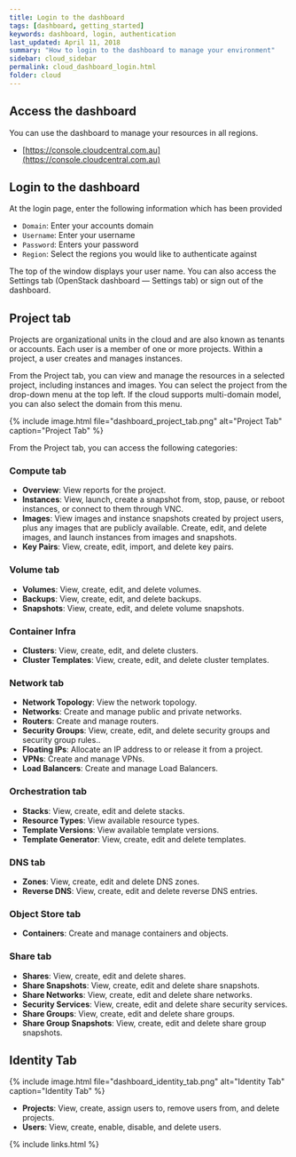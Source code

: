 ```yaml
---
title: Login to the dashboard
tags: [dashboard, getting_started]
keywords: dashboard, login, authentication
last_updated: April 11, 2018
summary: "How to login to the dashboard to manage your environment"
sidebar: cloud_sidebar
permalink: cloud_dashboard_login.html
folder: cloud
---
```


## Access the dashboard

You can use the dashboard to manage your resources in all regions.

* [https://console.cloudcentral.com.au](https://console.cloudcentral.com.au)

## Login to the dashboard

At the login page, enter the following information which has been provided

* ```Domain```: Enter your accounts domain
* ```Username```: Enter your username
* ```Password```: Enters your password
* ```Region```: Select the regions you would like to authenticate against

The top of the window displays your user name. You can also access the Settings tab (OpenStack dashboard — Settings tab) or sign out of the dashboard.

## Project tab

Projects are organizational units in the cloud and are also known as tenants or accounts. Each user is a member of one or more projects. Within a project, a user creates and manages instances.

From the Project tab, you can view and manage the resources in a selected project, including instances and images. You can select the project from the drop-down menu at the top left. If the cloud supports multi-domain model, you can also select the domain from this menu.

{% include image.html file="dashboard_project_tab.png" alt="Project Tab" caption="Project Tab" %}

From the Project tab, you can access the following categories:

### Compute tab

* **Overview**: View reports for the project.
* **Instances**: View, launch, create a snapshot from, stop, pause, or reboot instances, or connect to them through VNC.
* **Images**: View images and instance snapshots created by project users, plus any images that are publicly available. Create, edit, and delete images, and launch instances from images and snapshots.
* **Key Pairs**: View, create, edit, import, and delete key pairs.

###  Volume tab

* **Volumes**: View, create, edit, and delete volumes.
* **Backups**: View, create, edit, and delete backups.
* **Snapshots**: View, create, edit, and delete volume snapshots.

### Container Infra

* **Clusters**: View, create, edit, and delete clusters.
* **Cluster Templates**: View, create, edit, and delete cluster templates.

### Network tab

* **Network Topology**: View the network topology.
* **Networks**: Create and manage public and private networks.
* **Routers**: Create and manage routers.
* **Security Groups**: View, create, edit, and delete security groups and security group rules..
* **Floating IPs**: Allocate an IP address to or release it from a project.
* **VPNs**: Create and manage VPNs.
* **Load Balancers**: Create and manage Load Balancers.

### Orchestration tab
* **Stacks**: View, create, edit and delete stacks.
* **Resource Types**: View available resource types.
* **Template Versions**: View available template versions.
* **Template Generator**: View, create, edit and delete templates.

### DNS tab
* **Zones**: View, create, edit and delete DNS zones.
* **Reverse DNS**: View, create, edit and delete reverse DNS entries.

### Object Store tab
* **Containers**: Create and manage containers and objects.

### Share tab
* **Shares**: View, create, edit and delete shares.
* **Share Snapshots**: View, create, edit and delete share snapshots.
* **Share Networks**: View, create, edit and delete share networks.
* **Security Services**: View, create, edit and delete share security services.
* **Share Groups**: View, create, edit and delete share groups.
* **Share Group Snapshots**: View, create, edit and delete share group snapshots.

## Identity Tab

{% include image.html file="dashboard_identity_tab.png" alt="Identity Tab" caption="Identity Tab" %}

* **Projects**: View, create, assign users to, remove users from, and delete projects.
* **Users**: View, create, enable, disable, and delete users.

{% include links.html %}
